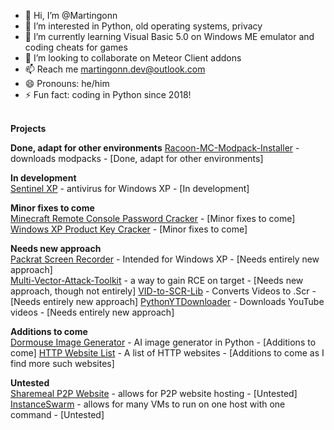 - 👋 Hi, I’m @Martingonn
- 👀 I’m interested in Python, old operating systems, privacy
- 🌱 I’m currently learning Visual Basic 5.0 on Windows ME emulator and coding cheats for games
- 💞️ I’m looking to collaborate on Meteor Client addons
- 📫 Reach me martingonn.dev@outlook.com
- 😄 Pronouns: he/him
- ⚡ Fun fact: coding in Python since 2018!

<br>__Projects__

**Done, adapt for other environments**
[Racoon-MC-Modpack-Installer](https://github.com/Martingonn/Raccoon-MC-Modpack-Installer) - downloads modpacks - [Done, adapt for other environments]

**In development**  
[Sentinel XP](https://github.com/Martingonn/SentinelXP) - antivirus for Windows XP - [In development]

**Minor fixes to come**  
[Minecraft Remote Console Password Cracker](https://github.com/Martingonn/MinecraftRCONpasswordCracker) - [Minor fixes to come] 
[Windows XP Product Key Cracker](https://github.com/Martingonn/WindowsXP-Product-Key-Cracker) - [Minor fixes to come]

**Needs new approach**  
[Packrat Screen Recorder](https://github.com/Martingonn/PackratScreenRecorder) - Intended for Windows XP - [Needs entirely new approach]  
[Multi-Vector-Attack-Toolkit](https://github.com/Martingonn/Multi-Vector-Attack-Toolkit) - a way to gain RCE on target - [Needs new approach, though not entirely]
[VID-to-SCR-Lib](https://github.com/Martingonn/VID-to-SCR-Lib) - Converts Videos to .Scr - [Needs entirely new approach]
[PythonYTDownloader](https://github.com/Martingonn/PythonYTDownloader) - Downloads YouTube videos - [Needs entirely new approach]

**Additions to come**  
[Dormouse Image Generator](https://github.com/Martingonn/Dormouse-ImageGen) - AI image generator in Python - [Additions to come]
[HTTP Website List](https://github.com/Martingonn/HTTP-List) - A list of HTTP websites - [Additions to come as I find more such websites]

**Untested**  
[Sharemeal P2P Website](https://github.com/Martingonn/Sharemeal-P2P-Website) - allows for P2P website hosting - [Untested]
[InstanceSwarm](https://github.com/Martingonn/InstanceSwarm) - allows for many VMs to run on one host with one command - [Untested]



